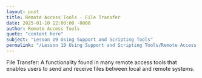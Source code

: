 ```yaml
---
layout: post
title: Remote Access Tools - File Transfer
date: 2025-01-10 12:00:00 -0000
author: Remote Access Tools
quote: "content here"
subject: "Lesson 19 Using Support and Scripting Tools"
permalink: "/Lesson 19 Using Support and Scripting Tools/Remote Access Tools/Remote Access Tools - File Transfer"
---
```


File Transfer: A functionality found in many remote access tools that enables users to send and receive files between local and remote systems.
